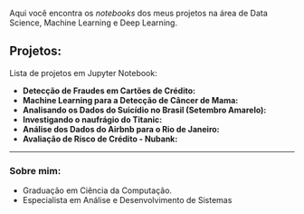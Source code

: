 Aqui você encontra os *notebooks* dos meus projetos na área de Data Science, Machine Learning e Deep Learning.

## Projetos:
Lista de projetos em Jupyter Notebook:

* **Detecção de Fraudes em Cartões de Crédito:** 
* **Machine Learning para a Detecção de Câncer de Mama:** 
* **Analisando os Dados do Suicídio no Brasil (Setembro Amarelo):** 
* **Investigando o naufrágio do Titanic:** 
* **Análise dos Dados do Airbnb para o Rio de Janeiro:**
* **Avaliação de Risco de Crédito - Nubank:** 

---

### Sobre mim:



* Graduação em Ciência da Computação.
* Especialista em Análise e Desenvolvimento de Sistemas
